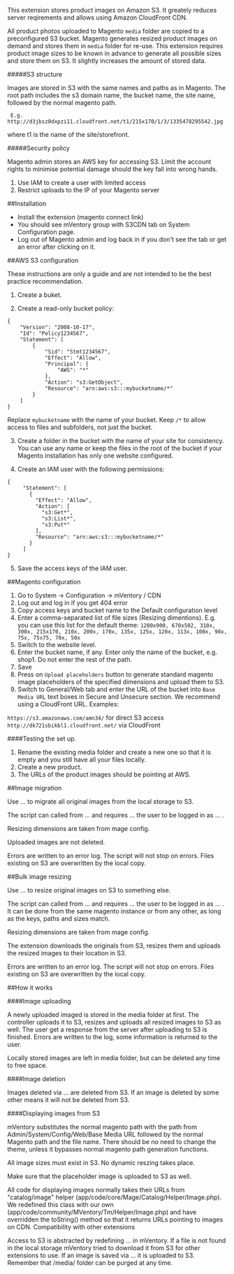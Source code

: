 This extension stores product images on Amazon S3. It greately reduces server reqirements and allows using Amazon CloudFront CDN.

All product photos uploaded to Magento `media` folder are copied to a preconfigured S3 bucket.
Magento generates resized product images on demand and stores them in `media` folder for re-use. This extension requires product image sizes to be known in advance to generate all possible sizes and store them on S3. It slightly increases the amount of stored data.


#####S3 structure

Images are stored in S3 with the same names and paths as in Magento. The root path includes the s3 domain name, the bucket name, the site name, followed by the normal magento path.

     E.g. http://d3jbsz0dxpzi11.cloudfront.net/t1/215x170/1/3/1335478295542.jpg

where t1 is the name of the site/storefront.

#####Security policy

Magento admin stores an AWS key for accessing S3. Limit the account rights to minimise potential damage should the key fall into wrong hands.

1. Use IAM to create a user with limited access
2. Restrict uploads to the IP of your Magento server


##Installation

* Install the extension (magento connect link)
* You should see mVentory group with S3CDN tab on System Configuration page.
* Log out of Magento admin and log back in if you don't see the tab or get an error after clicking on it.

##AWS S3 configuration

These instructions are only a guide and are not intended to be the best practice recommendation.

1) Create a buket.

2) Create a read-only bucket policy:

```
{
    "Version": "2008-10-17",
    "Id": "Policy1234567",
    "Statement": [
    	{
    		"Sid": "Stmt1234567",
    		"Effect": "Allow",
    		"Principal": {
    			"AWS": "*"
    		},
    		"Action": "s3:GetObject",
    		"Resource": "arn:aws:s3:::mybucketname/*"
    	}
    ]
}
```
Replace `mybucketname` with the name of your bucket. Keep `/*` to allow access to files and subfolders, not just the bucket.

3) Create a folder in the bucket with the name of your site for consistency. You can use any name or keep the files in the root of the bucket if your Magento installation has only one website configured.

4) Create an IAM user with the following permissions:

```
{
     "Statement": [
       {
         "Effect": "Allow",
         "Action": [
           "s3:Get*",
           "s3:List*",
           "s3:Put*"
         ],
         "Resource": "arn:aws:s3:::mybucketname/*"
       }
     ]
}
```
5) Save the access keys of the IAM user.

##Magento configuration 

1. Go to System -> Configuration -> mVentory / CDN
2. Log out and log in if you get 404 error
3. Copy access keys and bucket name to the Default configuration level
4. Enter a comma-separated list of file sizes (Resizing dimentions). E.g. you can use this list for the default theme:
`1200x900, 670x502, 310x, 300x, 215x170, 210x, 200x, 170x, 135x, 125x, 120x, 113x, 100x, 90x, 75x, 75x75, 70x, 50x`
5. Switch to the website level.
6. Enter the bucket name, if any. Enter only the name of the bucket, e.g. shop1. Do not enter the rest of the path.
7. Save
8. Press on `Upload placeholders` button to generate standard magento image placeholders of the specified dimensions and upload them to S3.
9. Switch to General/Web tab and enter the URL of the bucket into `Base Media URL` text boxes in Secure and Unsecure section. We recommend using a CloudFront URL. 
Examples:
 	
`https://s3.amazonaws.com/amn34/` for direct S3 access
`http://dk721sbikbl1.cloudfront.net/` via CloudFront


####Testing the set up.

1. Rename the existing media folder and create a new one so that it is empty and you still have all your files locally.
2. Create a new product.
3. The URLs of the product images should be pointing at AWS.

 
##Image migration

Use ... to migrate all original images from the local storage to S3.

The script can called from ... and requires ... the user to be logged in as ... .

Resizing dimensions are taken from mage config.

Uploaded images are not deleted.

Errors are written to an error log. The script will not stop on errors. Files existing on S3 are overwritten by the local copy.
 
 
##Bulk image resizing

Use ... to resize original images on S3 to something else.

The script can called from ... and requires ... the user to be logged in as ... . It can be done from the same magento instance or from any other, as long as the keys, paths and sizes match.

Resizing dimensions are taken from mage config.

The extension downloads the originals from S3, resizes them and uploads the resized images to their location in S3.

Errors are written to an error log. The script will not stop on errors. Files existing on S3 are overwritten by the local copy.



##How it works

####Image uploading

A newly uploaded imaged is stored in the media folder at first. The controller uploads it to S3, resizes and uploads all resized images to S3 as well. The user get a response from the server after uploading to S3 is finished. Errors are written to the log, some information is returned to the user.

Locally stored images are left in media folder, but can be deleted any time to free space.



####Image deletion

Images deleted via ... are deleted from S3. If an image is deleted by some other means it will not be deleted from S3.


####Displaying images from S3

mVentory substitutes the normal magento path with the path from Admin/System/Config/Web/Base Media URL followed by the normal Magento path and the file name. There should be no need to change the theme, unless it bypasses normal magento path generation functions.

All image sizes must exist in S3. No dynamic reszing takes place.

Make sure that the placeholder image is uploaded to S3 as well.

All code for displaying images normally takes their URLs from "catalog/image" helper (app/code/core/Mage/Catalog/Helper/Image.php). We redefined this class with our own (app/code/community/MVentory/Tm/Helper/Image.php) and have overridden the toString() method so that it returns URLs pointing to images on CDN.
Compatibility with other extensions

Access to S3 is abstracted by redefining ... in mVentory. If a file is not found in the local storage mVentory tried to download it from S3 for other extensions to use. If an image is saved via ... it is uploaded to S3. Remember that /media/ folder can be purged at any time.
